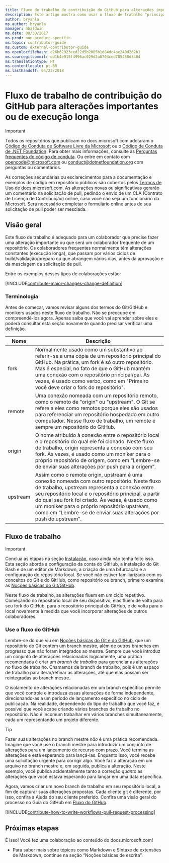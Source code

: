 ```yaml
---
title: Fluxo de trabalho de contribuição do GitHub para alterações importantes ou de execução longa
description: Este artigo mostra como usar o fluxo de trabalho "principal" do colaborador para fazer contribuições nos artigos do docs.microsoft.com.
author: bryanla
ms.author: bryanla
manager: mbaldwin
ms.date: 08/30/2017
ms.prod: non-product-specific
ms.topic: contributor-guide
ms.custom: external-contributor-guide
ms.openlocfilehash: e26b62923eed22d5b2005b1d84dc4ae240d262b1
ms.sourcegitcommit: dd1b4e915f4996ac029d2a0704ced785438d3484
ms.translationtype: HT
ms.contentlocale: pt-BR
ms.lasthandoff: 04/23/2018
---
```

# <a name="github-contribution-workflow-for-major-or-long-running-changes"></a>Fluxo de trabalho de contribuição do GitHub para alterações importantes ou de execução longa

> [!IMPORTANT]
> Todos os repositórios que publicam no docs.microsoft.com adotaram o [Código de Conduta de Software Livre da Microsoft](https://opensource.microsoft.com/codeofconduct/) ou o [Código de Conduta de .NET Foundation](https://dotnetfoundation.org/code-of-conduct). Para obter mais informações, consulte as [Perguntas frequentes do código de conduta](https://opensource.microsoft.com/codeofconduct/faq/). Ou entre em contato com [opencode@microsoft.com](mailto:opencode@microsoft.com) ou [conduct@dotnetfoundation.org](mailto:conduct@dotnetfoundation.org) com perguntas ou comentários.<br>
>
> As correções secundárias ou esclarecimentos para a documentação e exemplos de código em repositório públicos são cobertos pelos [Termos de Uso de docs.microsoft.com](https://docs.microsoft.com/legal/termsofuse). As alterações novas ou significativas gerarão um comentário na solicitação de pull, pedindo o envio de um CLA (Contrato de Licença de Contribuição) online, caso você não seja um funcionário da Microsoft. Será necessário completar o formulário online antes de sua solicitação de pull poder ser mesclada.

## <a name="overview"></a>Visão geral

Este fluxo de trabalho é adequado para um colaborador que precise fazer uma alteração importante ou que será um colaborador frequente de um repositório. Os colaboradores frequentes normalmente têm alterações constantes (execução longa), que passam por vários ciclos de build/validação/preparo ou que abrangem vários dias, antes da aprovação e da mesclagem da solicitação de pull.

Entre os exemplos desses tipos de colaborações estão:

[!INCLUDE[contribute-major-changes-change-definition](includes/contribute-how-to-write-workflows-major-change-definition.md)]

### <a name="terminology"></a>Terminologia

Antes de começar, vamos revisar alguns dos termos do Git/GitHub e monikers usados neste fluxo de trabalho. Não se preocupe em compreendê-los agora. Apenas saiba que você vai aprender sobre eles e poderá consultar esta seção novamente quando precisar verificar uma definição.

| Nome | Descrição |
|-----------|-------------|
|fork|Normalmente usado como um substantivo ao referir-se a uma cópia de um repositório principal do GitHub. Na prática, um fork é só outro repositório. Mas é especial, no fato de que o GitHub mantém uma conexão com o repositório principal/pai. Às vezes, é usado como verbo, como em "Primeiro você deve criar o fork do repositório".|
|remote|Uma conexão nomeada com um repositório remoto, como o remoto de "origin" ou "upstream". O Git se refere a eles como remotos porque eles são usados para referenciar um repositório hospedado em outro computador. Nesse fluxo de trabalho, um remote é sempre um repositório do GitHub.|
|origin|O nome atribuído à conexão entre o repositório local e o repositório do qual ele foi clonado. Neste fluxo de trabalho, origin representa a conexão com seu fork. Às vezes, é usado como um moniker para o próprio repositório de origem, como em “Lembre-se de enviar suas alterações por push para a origem”.|
|upstream|Assim como o remote origin, upstream é uma conexão nomeada com outro repositório. Neste fluxo de trabalho, upstream representa a conexão entre seu repositório local e o repositório principal, a partir do qual seu fork foi criado. Às vezes, é usado como um moniker para o próprio repositório upstream, como em “Lembre-se de enviar suas alterações por push do upstream”.|

## <a name="workflow"></a>Fluxo de trabalho

>[!IMPORTANT]
> Conclua as etapas na seção [Instalação](get-started-setup-github.md), caso ainda não tenha feito isso. Esta seção aborda a configuração da conta do GitHub, a instalação do Git Bash e de um editor de Markdown, a criação de uma bifurcação e a configuração do repositório local. Se você não estiver familiarizado com os conceitos do Git e do GitHub, como repositório ou branch, primeiro examine as [Noções básicas do Git/GitHub](git-github-fundamentals.md).

Neste fluxo de trabalho, as alterações fluem em um ciclo repetitivo. Começando no repositório local de seu dispositivo, elas fluem de volta para seu fork do GitHub, para o repositório principal do GitHub, e de volta para o local novamente à medida que você incorporar alterações de outros colaboradores.

### <a name="use-github-flow"></a>Use o fluxo do GitHub

Lembre-se do que viu em [Noções básicas do Git e do GitHub](git-github-fundamentals.md#git), que um repositório do Git contém um branch mestre, além de outros branches em progresso que não foram integrados ao mestre. Sempre que você introduz um conjunto de alterações relacionadas logicamente, uma prática recomendada é criar um *branch de trabalho* para gerenciar as alterações no fluxo de trabalho. Chamamos de branch de trabalho, pois é um espaço de trabalho para iterar/refinar as alterações, até que elas possam ser reintegradas ao branch mestre.

O isolamento de alterações relacionadas em um branch específico permite que você controle e introduza essas alterações de forma independente, direcionando-as a um período de lançamento específico no ciclo de publicação. Na realidade, dependendo do tipo de trabalho que você faz, é possível que você acabe criando vários branches de trabalho no repositório. Não é incomum trabalhar em vários branches simultaneamente, cada um representando um projeto diferente.

>[!TIP]
>Fazer suas alterações no branch mestre *não* é uma prática recomendada. Imagine que você use o branch mestre para introduzir um conjunto de alterações para um lançamento de recurso com prazo. Você termina as alterações e está esperando para lançá-las. Enquanto isso, você recebe uma solicitação urgente para corrigir algo. Você faz a alteração em um arquivo no branch mestre e, em seguida, publica a alteração. Neste exemplo, você publica acidentalmente tanto a correção *quanto* as alterações que você estava esperando para lançar em uma data específica.

Agora, vamos criar um novo branch de trabalho em seu repositório local, a fim de capturar suas alterações propostas. Cada cliente git é diferente, por isso, confira a Ajuda do seu cliente preferido. Confira uma visão geral do processo no Guia do GitHub em [Fluxo do GitHub](https://guides.github.com/introduction/flow/).

[!INCLUDE[contribute-how-to-write-workflows-pull-request-processing](includes/contribute-how-to-write-workflows-pull-request-processing.md)]

## <a name="next-steps"></a>Próximas etapas

É isso! Você fez uma colaboração ao conteúdo do docs.microsoft.com!

- Para saber mais sobre tópicos como Markdown e Sintaxe de extensões de Markdown, continue na seção “Noções básicas de escrita”.
